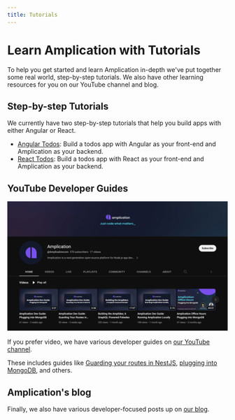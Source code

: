 ```yaml
---
title: Tutorials
---
```


# Learn Amplication with Tutorials

To help you get started and learn Amplication in-depth we've put together some real world, step-by-step tutorials. We also have other learning resources for you on our YouTube channel and blog.

## Step-by-step Tutorials

We currently have two step-by-step tutorials that help you build apps with either Angular or React.

- [Angular Todos](/tutorials/angular-todos/): Build a todos app with Angular as your front-end and Amplication as your backend.
- [React Todos](/tutorials/react-todos/): Build a todos app with React as your front-end and Amplication as your backend.

## YouTube Developer Guides

[![Image of Amplication's YouTube Channel](./assets/amplication-youtube.png)](https://www.youtube.com/c/Amplicationcom)

If you prefer video, we have various developer guides on [our YouTube channel](https://www.youtube.com/c/Amplicationcom).

These includes guides like [Guarding your routes in NestJS](https://www.youtube.com/watch?v=nEkB3k0bJWc), [plugging into MongoDB](https://www.youtube.com/watch?v=4DYo6oJN8N4), and others.

## Amplication's blog

Finally, we also have various developer-focused posts up on [our blog](https://amplication.com/blog). 
